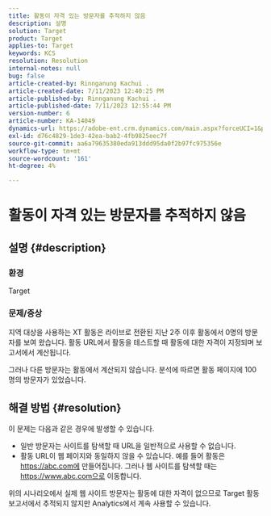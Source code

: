 ```yaml
---
title: 활동이 자격 있는 방문자를 추적하지 않음
description: 설명
solution: Target
product: Target
applies-to: Target
keywords: KCS
resolution: Resolution
internal-notes: null
bug: false
article-created-by: Rinnganung Kachui .
article-created-date: 7/11/2023 12:40:25 PM
article-published-by: Rinnganung Kachui .
article-published-date: 7/11/2023 12:55:44 PM
version-number: 6
article-number: KA-14049
dynamics-url: https://adobe-ent.crm.dynamics.com/main.aspx?forceUCI=1&pagetype=entityrecord&etn=knowledgearticle&id=73b18217-e81f-ee11-9cbe-6045bd006e5a
exl-id: d76c4829-1de3-42ea-bab2-4fb9825eec7f
source-git-commit: aa6a79635380eda913ddd95da0f2b97fc975356e
workflow-type: tm+mt
source-wordcount: '161'
ht-degree: 4%

---
```


# 활동이 자격 있는 방문자를 추적하지 않음

## 설명 {#description}


### <b>환경</b>

Target

### <b>문제/증상</b>

지역 대상을 사용하는 XT 활동은 라이브로 전환된 지난 2주 이후 활동에서 0명의 방문자를 보여 왔습니다. 활동 URL에서 활동을 테스트할 때 활동에 대한 자격이 지정되며 보고서에서 계산됩니다.

그러나 다른 방문자는 활동에서 계산되지 않습니다. 분석에 따르면 활동 페이지에 100명의 방문자가 있었습니다.


## 해결 방법 {#resolution}


이 문제는 다음과 같은 경우에 발생할 수 있습니다.

- 일반 방문자는 사이트를 탐색할 때 URL을 일반적으로 사용할 수 없습니다.
- 활동 URL이 웹 페이지와 동일하지 않을 수 있습니다. 예를 들어 활동은 https://abc.com에 만들어집니다. 그러나 웹 사이트를 탐색할 때는 https://www.abc.com으로 이동합니다.


위의 시나리오에서 실제 웹 사이트 방문자는 활동에 대한 자격이 없으므로 Target 활동 보고서에서 추적되지 않지만 Analytics에서 계속 사용할 수 있습니다.
